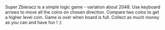 Super Zbieracz is a simple logic game - variation about 2048.
Use keyboard arrows to move all the coins on chosen direction.
Compare two coins to get a higher level coin.
Game is over when board is full.
Collect as much money as you can and have fun ! :)


